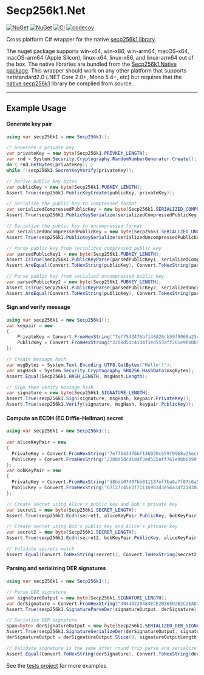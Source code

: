 # Secp256k1.Net

[![NuGet](https://img.shields.io/nuget/v/Secp256k1.Net.svg)](https://www.nuget.org/packages/Secp256k1.Net/) [![NuGet](https://img.shields.io/nuget/dt/Secp256k1.Net.svg)](https://www.nuget.org/packages/Secp256k1.Net/) [![CI](https://github.com/zone117x/Secp256k1.Net/actions/workflows/tests.yml/badge.svg)](https://github.com/zone117x/Secp256k1.Net/actions/workflows/tests.yml) [![codecov](https://codecov.io/gh/zone117x/Secp256k1.Net/branch/master/graph/badge.svg?token=fCERq55vh9)](https://codecov.io/gh/zone117x/Secp256k1.Net)


Cross platform C# wrapper for the native [secp256k1 library](https://github.com/zone117x/secp256k1/blob/master/Secp256k1.Native.nuspec).

The nuget package supports win-x64, win-x86, win-arm64, macOS-x64, macOS-arm64 (Apple Silcon), linux-x64, linux-x86, and linux-arm64 out of the box. The native libraries are bundled from the [Secp256k1.Native package](https://www.nuget.org/packages/Secp256k1.Native/). This wrapper should work on any other platform that supports netstandard2.0 (.NET Core 2.0+, Mono 5.4+, etc) but requires that the [native secp256k1](https://github.com/zone117x/secp256k1) library be compiled from source. 

------

## Example Usage

#### Generate key pair
```csharp
using var secp256k1 = new Secp256k1();

// Generate a private key
var privateKey = new byte[Secp256k1.PRIVKEY_LENGTH];
var rnd = System.Security.Cryptography.RandomNumberGenerator.Create();
do { rnd.GetBytes(privateKey); }
while (!secp256k1.SecretKeyVerify(privateKey));

// Derive public key bytes
var publicKey = new byte[Secp256k1.PUBKEY_LENGTH];
Assert.True(secp256k1.PublicKeyCreate(publicKey, privateKey));

// Serialize the public key to compressed format
var serializedCompressedPublicKey = new byte[Secp256k1.SERIALIZED_COMPRESSED_PUBKEY_LENGTH];
Assert.True(secp256k1.PublicKeySerialize(serializedCompressedPublicKey, publicKey, Flags.SECP256K1_EC_COMPRESSED));

// Serialize the public key to uncompressed format
var serializedUncompressedPublicKey = new byte[Secp256k1.SERIALIZED_UNCOMPRESSED_PUBKEY_LENGTH];
Assert.True(secp256k1.PublicKeySerialize(serializedUncompressedPublicKey, publicKey, Flags.SECP256K1_EC_UNCOMPRESSED));

// Parse public key from serialized compressed public key
var parsedPublicKey1 = new byte[Secp256k1.PUBKEY_LENGTH];
Assert.IsTrue(secp256k1.PublicKeyParse(parsedPublicKey1, serializedCompressedPublicKey));
Assert.AreEqual(Convert.ToHexString(publicKey), Convert.ToHexString(parsedPublicKey1));

// Parse public key from serialied uncompressed public key
var parsedPublicKey2 = new byte[Secp256k1.PUBKEY_LENGTH];
Assert.IsTrue(secp256k1.PublicKeyParse(parsedPublicKey2, serializedUncompressedPublicKey));
Assert.AreEqual(Convert.ToHexString(publicKey), Convert.ToHexString(parsedPublicKey2));
```

#### Sign and verify message
```csharp
using var secp256k1 = new Secp256k1();
var keypair = new
{
    PrivateKey = Convert.FromHexString("7ef7543476bf146020cb59f9968a25ec67c3c73dbebad8a0b53a3256170dcdfe"),
    PublicKey = Convert.FromHexString("2208d5dc41d4f3ed555aff761e9bb0b99fbe6d1503b98711944be6a362242ebfa1c788c7a4e13f6aaa4099f9d2175fc031e5aa3ba08eb280e87dfb43bdae207f")
};

// Create message hash
var msgBytes = System.Text.Encoding.UTF8.GetBytes("Hello!!");
var msgHash = System.Security.Cryptography.SHA256.HashData(msgBytes);
Assert.Equal(Secp256k1.HASH_LENGTH, msgHash.Length);

// Sign then verify message hash
var signature = new byte[Secp256k1.SIGNATURE_LENGTH];
Assert.True(secp256k1.Sign(signature, msgHash, keypair.PrivateKey));
Assert.True(secp256k1.Verify(signature, msgHash, keypair.PublicKey));
```

#### Compute an ECDH (EC Diffie-Hellman) secret
```csharp
using var secp256k1 = new Secp256k1();
            
var aliceKeyPair = new
{
  PrivateKey = Convert.FromHexString("7ef7543476bf146020cb59f9968a25ec67c3c73dbebad8a0b53a3256170dcdfe"),
  PublicKey = Convert.FromHexString("2208d5dc41d4f3ed555aff761e9bb0b99fbe6d1503b98711944be6a362242ebfa1c788c7a4e13f6aaa4099f9d2175fc031e5aa3ba08eb280e87dfb43bdae207f")
};
var bobKeyPair = new
{
  PrivateKey = Convert.FromHexString("d8bdb07407bb011137ef7ba6a7f07c6a55c1e3600a6aa138e34ab5c16439ceda"),
  PublicKey = Convert.FromHexString("62127c4563f711169b1d3e56a34f218302a2587c3725bd418b9388933373e095d45ec4d74ca734599598c89d7719bda5fb799afeec89c6940d569e05bd5a1bba")
};

// Create secret using Alice's public key and Bob's private key
var secret1 = new byte[Secp256k1.SECRET_LENGTH];
Assert.True(secp256k1.Ecdh(secret1, aliceKeyPair.PublicKey, bobKeyPair.PrivateKey));

// Create secret using Bob's public key and Alice's private key
var secret2 = new byte[Secp256k1.SECRET_LENGTH];
Assert.True(secp256k1.Ecdh(secret2, bobKeyPair.PublicKey, aliceKeyPair.PrivateKey));

// Validate secrets match
Assert.Equal(Convert.ToHexString(secret1), Convert.ToHexString(secret2));
```

#### Parsing and serializing DER signatures
```csharp
using var secp256k1 = new Secp256k1();

// Parse DER signature
var signatureOutput = new byte[Secp256k1.SIGNATURE_LENGTH];
var derSignature = Convert.FromHexString("30440220484ECE2B365D2B2C2EAD34B518328BBFEF0F4409349EEEC9CB19837B5795A5F5022040C4F6901FE489F923C49D4104554FD08595EAF864137F87DADDD0E3619B0605");                
Assert.True(secp256k1.SignatureParseDer(signatureOutput, derSignature));

// Serialize DER signature
Span<byte> derSignatureOutput = new byte[Secp256k1.SERIALIZED_DER_SIGNATURE_MAX_SIZE];
Assert.True(secp256k1.SignatureSerializeDer(derSignatureOutput, signatureOutput, out int signatureOutputLength));
derSignatureOutput = derSignatureOutput.Slice(0, signatureOutputLength);

// Validate signature is the same after round trip parse and serialize
Assert.Equal(Convert.ToHexString(derSignature), Convert.ToHexString(derSignatureOutput));
```

See the [tests project](Secp256k1.Net.Test/Tests.cs) for more examples. 
